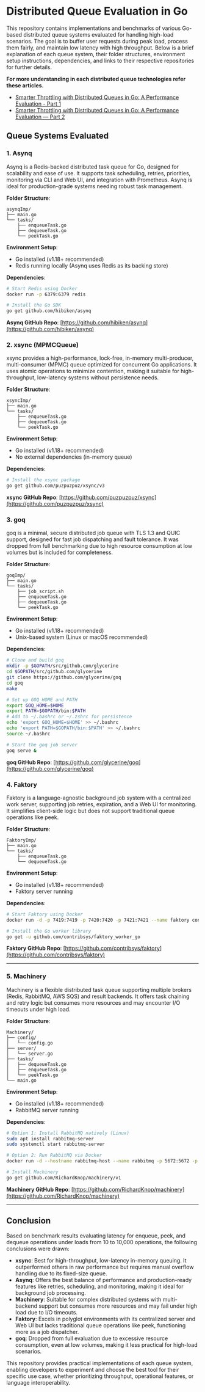 
# Distributed Queue Evaluation in Go

This repository contains implementations and benchmarks of various Go-based distributed queue systems evaluated for handling high-load scenarios. The goal is to buffer user requests during peak load, process them fairly, and maintain low latency with high throughput. Below is a brief explanation of each queue system, their folder structures, environment setup instructions, dependencies, and links to their respective repositories for further details.

**For more understanding in each distributed queue technologies refer these articles.**
- [Smarter Throttling with Distributed Queues in Go: A Performance Evaluation - Part 1](https://medium.com/pickme-engineering-blog/smarter-throttling-with-distributed-queues-in-go-a-performance-evaluation-part-1-3d8410b4adb1)
- [Smarter Throttling with Distributed Queues in Go: A Performance Evaluation — Part 2](https://medium.com/pickme-engineering-blog/smarter-throttling-with-distributed-queues-in-go-a-performance-evaluation-part-2-5cca64e9c50e)

## Queue Systems Evaluated

### 1. Asynq
Asynq is a Redis-backed distributed task queue for Go, designed for scalability and ease of use. It supports task scheduling, retries, priorities, monitoring via CLI and Web UI, and integration with Prometheus. Asynq is ideal for production-grade systems needing robust task management.

**Folder Structure**:
```
asynqImp/
├── main.go
└── tasks/
    ├── enqueueTask.go
    ├── dequeueTask.go
    └── peekTask.go
```

**Environment Setup**:
- Go installed (v1.18+ recommended)
- Redis running locally (Asynq uses Redis as its backing store)

**Dependencies**:
```bash
# Start Redis using Docker
docker run -p 6379:6379 redis

# Install the Go SDK
go get github.com/hibiken/asynq
```

**Asynq GitHub Repo**: [https://github.com/hibiken/asynq](https://github.com/hibiken/asynq)

### 2. xsync (MPMCQueue)

xsync provides a high-performance, lock-free, in-memory multi-producer, multi-consumer (MPMC) queue optimized for concurrent Go applications. It uses atomic operations to minimize contention, making it suitable for high-throughput, low-latency systems without persistence needs.

**Folder Structure**:
```
xsyncImp/
├── main.go
└── tasks/
    ├── enqueueTask.go
    ├── dequeueTask.go
    └── peekTask.go
```

**Environment Setup**:
- Go installed (v1.18+ recommended)
- No external dependencies (in-memory queue)

**Dependencies**:
```bash
# Install the xsync package
go get github.com/puzpuzpuz/xsync/v3
```

**xsync GitHub Repo**: [https://github.com/puzpuzpuz/xsync](https://github.com/puzpuzpuz/xsync)


### 3. goq

goq is a minimal, secure distributed job queue with TLS 1.3 and QUIC support, designed for fast job dispatching and fault tolerance. It was dropped from full benchmarking due to high resource consumption at low volumes but is included for completeness.

**Folder Structure**:
```
goqImp/
├── main.go
└── tasks/
    ├── job_script.sh
    ├── enqueueTask.go
    ├── dequeueTask.go
    └── peekTask.go
```

**Environment Setup**:
- Go installed (v1.18+ recommended)
- Unix-based system (Linux or macOS recommended)

**Dependencies**:
```bash
# Clone and build goq
mkdir -p $GOPATH/src/github.com/glycerine
cd $GOPATH/src/github.com/glycerine
git clone https://github.com/glycerine/goq
cd goq
make

# Set up GOQ_HOME and PATH
export GOQ_HOME=$HOME
export PATH=$GOPATH/bin:$PATH
# Add to ~/.bashrc or ~/.zshrc for persistence
echo 'export GOQ_HOME=$HOME' >> ~/.bashrc
echo 'export PATH=$GOPATH/bin:$PATH' >> ~/.bashrc
source ~/.bashrc

# Start the goq job server
goq serve &
```

**goq GitHub Repo**: [https://github.com/glycerine/goq](https://github.com/glycerine/goq)

### 4. Faktory

Faktory is a language-agnostic background job system with a centralized work server, supporting job retries, expiration, and a Web UI for monitoring. It simplifies client-side logic but does not support traditional queue operations like peek.

**Folder Structure**:
```
FaktoryImp/
├── main.go
└── tasks/
    ├── enqueueTask.go
    └── dequeueTask.go
```

**Environment Setup**:
- Go installed (v1.18+ recommended)
- Faktory server running

**Dependencies**:
```bash
# Start Faktory using Docker
docker run -d -p 7419:7419 -p 7420:7420 -p 7421:7421 --name faktory contribsys/faktory

# Install the Go worker library
go get -u github.com/contribsys/faktory_worker_go
```

**Faktory GitHub Repo**: [https://github.com/contribsys/faktory](https://github.com/contribsys/faktory)

---

### 5. Machinery
Machinery is a flexible distributed task queue supporting multiple brokers (Redis, RabbitMQ, AWS SQS) and result backends. It offers task chaining and retry logic but consumes more resources and may encounter I/O timeouts under high load.

**Folder Structure**:
```
Machinery/
├── config/
│   └── config.go
├── server/
│   └── server.go
├── tasks/
│   ├── dequeueTask.go
│   ├── enqueueTask.go
│   └── peekTask.go
└── main.go
```

**Environment Setup**:
- Go installed (v1.18+ recommended)
- RabbitMQ server running

**Dependencies**:
```bash
# Option 1: Install RabbitMQ natively (Linux)
sudo apt install rabbitmq-server
sudo systemctl start rabbitmq-server

# Option 2: Run RabbitMQ via Docker
docker run -d --hostname rabbitmq-host --name rabbitmq -p 5672:5672 -p 15672:15672 rabbitmq:3-management

# Install Machinery
go get github.com/RichardKnop/machinery/v1
```

**Machinery GitHub Repo**: [https://github.com/RichardKnop/machinery](https://github.com/RichardKnop/machinery)

---

## Conclusion
Based on benchmark results evaluating latency for enqueue, peek, and dequeue operations under loads from 10 to 10,000 operations, the following conclusions were drawn:

- **xsync**: Best for high-throughput, low-latency in-memory queuing. It outperformed others in raw performance but requires manual overflow handling due to its fixed-size queue.
- **Asynq**: Offers the best balance of performance and production-ready features like retries, scheduling, and monitoring, making it ideal for background job processing.
- **Machinery**: Suitable for complex distributed systems with multi-backend support but consumes more resources and may fail under high load due to I/O timeouts.
- **Faktory**: Excels in polyglot environments with its centralized server and Web UI but lacks traditional queue operations like peek, functioning more as a job dispatcher.
- **goq**: Dropped from full evaluation due to excessive resource consumption, even at low volumes, making it less practical for high-load scenarios.

This repository provides practical implementations of each queue system, enabling developers to experiment and choose the best tool for their specific use case, whether prioritizing throughput, operational features, or language interoperability.
